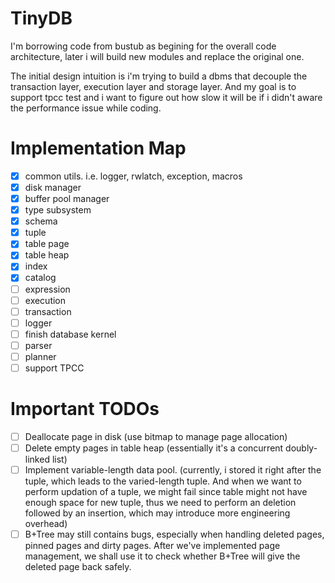 # TinyDB

I'm borrowing code from bustub as begining for the overall code architecture, later i will build new modules and replace the original one.

The initial design intuition is i'm trying to build a dbms that decouple the transaction layer, execution layer and storage layer. And my goal is to support tpcc test and i want to figure out how slow it will be if i didn't aware the performance issue while coding.

# Implementation Map

- [x] common utils. i.e. logger, rwlatch, exception, macros
- [x] disk manager
- [x] buffer pool manager
- [x] type subsystem
- [x] schema
- [x] tuple
- [x] table page
- [x] table heap
- [x] index
- [x] catalog
- [ ] expression
- [ ] execution
- [ ] transaction
- [ ] logger
- [ ] finish database kernel
- [ ] parser
- [ ] planner
- [ ] support TPCC

# Important TODOs

- [ ] Deallocate page in disk (use bitmap to manage page allocation)
- [ ] Delete empty pages in table heap (essentially it's a concurrent doubly-linked list)
- [ ] Implement variable-length data pool. (currently, i stored it right after the tuple, which leads to the varied-length tuple. And when we want to perform updation of a tuple, we might fail since table might not have enough space for new tuple, thus we need to perform an deletion followed by an insertion, which may introduce more engineering overhead)
- [ ] B+Tree may still contains bugs, especially when handling deleted pages, pinned pages and dirty pages. After we've implemented page management, we shall use it to check whether B+Tree will give the deleted page back safely.
